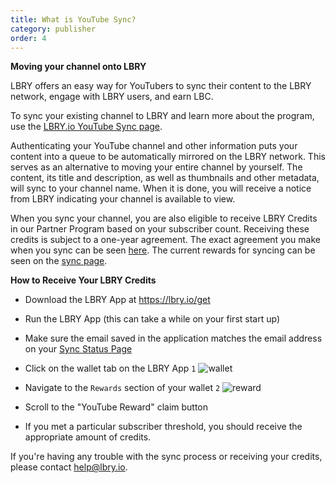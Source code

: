 ```yaml
---
title: What is YouTube Sync?
category: publisher
order: 4
---
```


**Moving your channel onto LBRY**

LBRY offers an easy way for YouTubers to sync their content to the LBRY network, engage with LBRY users, and earn LBC.

To sync your existing channel to LBRY and learn more about the program, use the [LBRY.io YouTube Sync page](https://lbry.io/youtube).

Authenticating your YouTube channel and other information puts your content into a queue to be automatically mirrored on the LBRY network. This serves as an alternative to moving your entire channel by yourself. The content, its title and description, as well as thumbnails and other metadata, will sync to your channel name. When it is done, you will receive a notice from LBRY indicating your channel is available to view.


When you sync your channel, you are also eligible to receive LBRY Credits in our Partner Program based on your subscriber count. Receiving these credits is subject to a one-year agreement. The exact agreement you make when you sync can be seen [here](https://lbry.io/faq/youtube-terms). The current rewards for syncing can be seen on the [sync page](https://lbry.io/youtube).

**How to Receive Your LBRY Credits**

- Download the LBRY App at https://lbry.io/get
- Run the LBRY App (this can take a while on your first start up)
- Make sure the email saved in the application matches the email address on your [Sync Status Page](https://lbry.io/youtube/status)
- Click on the wallet tab on the LBRY App `1`
![wallet](https://spee.ch/2/rewardsa.jpeg)

- Navigate to the `Rewards` section of your wallet `2`
![reward](https://spee.ch/5/rewardsww.jpeg)
- Scroll to the "YouTube Reward" claim button
- If you met a particular subscriber threshold, you should receive the appropriate amount of credits.


If you're having any trouble with the sync process or receiving your credits, please contact [help@lbry.io](mailto:help@lbry.io).



